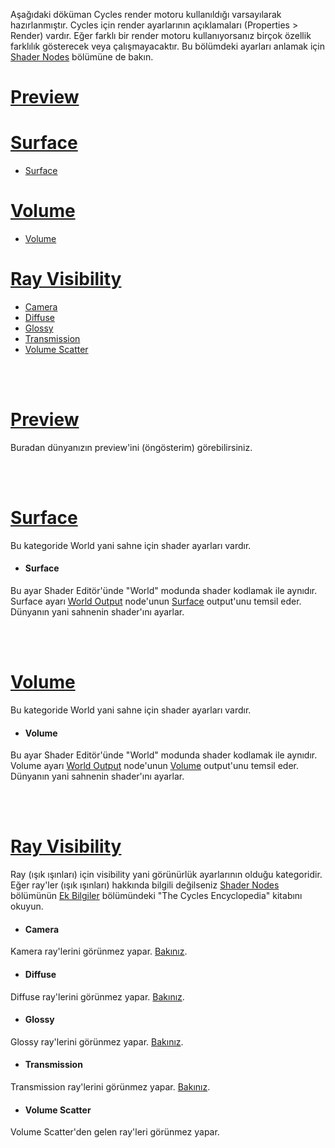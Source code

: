 Aşağıdaki döküman Cycles render motoru kullanıldığı varsayılarak hazırlanmıştır. Cycles için render ayarlarının açıklamaları (Properties > Render) vardır. Eğer farklı bir render motoru kullanıyorsanız birçok özellik farklılık gösterecek veya çalışmayacaktır. Bu bölümdeki ayarları anlamak için [Shader Nodes](../../Shader%20Nodes) bölümüne de bakın.


# [Preview](#preview-1)

# [Surface](#surface-1)
* [Surface](#surface-2)

# [Volume](#volume-1)
* [Volume](#volume-2)

# [Ray Visibility](#ray-visibility-1)
* [Camera](#camera)
* [Diffuse](#diffuse)
* [Glossy](#glossy)
* [Transmission](#transmission)
* [Volume Scatter](#volume-scatter)


<br>
<br>


# [Preview]()
Buradan dünyanızın preview'ini (öngösterim) görebilirsiniz.


<br>
<br>


# [Surface]()
Bu kategoride World yani sahne için shader ayarları vardır.


* #### Surface
Bu ayar Shader Editör'ünde "World" modunda shader kodlamak ile aynıdır. Surface ayarı [World Output](https://github.com/helallao/qweqwe/tree/main/Shader%20Nodes#world-output) node'unun [Surface](https://github.com/helallao/qweqwe/tree/main/Shader%20Nodes#surface-socket-input-2) output'unu temsil eder. Dünyanın yani sahnenin shader'ını ayarlar.


<br>
<br>


# [Volume]()
Bu kategoride World yani sahne için shader ayarları vardır.


* #### Volume
Bu ayar Shader Editör'ünde "World" modunda shader kodlamak ile aynıdır. Volume ayarı [World Output](https://github.com/helallao/qweqwe/tree/main/Shader%20Nodes#world-output) node'unun [Volume](https://github.com/helallao/qweqwe/tree/main/Shader%20Nodes#volume-socket-input-1) output'unu temsil eder. Dünyanın yani sahnenin shader'ını ayarlar.


<br>
<br>


# [Ray Visibility](https://docs.blender.org/manual/en/latest/render/cycles/world_settings.html#ray-visibility)
Ray (ışık ışınları) için visibility yani görünürlük ayarlarının olduğu kategoridir. Eğer ray'ler (ışık ışınları) hakkında bilgili değilseniz [Shader Nodes](../../Shader%20Nodes) bölümünün [Ek Bilgiler](../../Shader%20Nodes#ek-bilgiler) bölümündeki "The Cycles Encyclopedia" kitabını okuyun.


* #### Camera
Kamera ray'lerini görünmez yapar. [Bakınız](../../Shader%20Nodes#is-camera-ray-output).

* #### Diffuse
Diffuse ray'lerini görünmez yapar. [Bakınız](../../Shader%20Nodes#is-diffuse-ray-output).

* #### Glossy
Glossy ray'lerini görünmez yapar. [Bakınız](../../Shader%20Nodes#is-glossy-ray-output).

* #### Transmission
Transmission ray'lerini görünmez yapar. [Bakınız](../../Shader%20Nodes#is-transmission-ray-output).

* #### Volume Scatter
Volume Scatter'den gelen ray'leri görünmez yapar.








